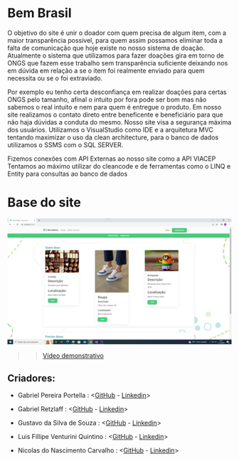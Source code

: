 # Bem Brasil

O objetivo do site é unir o doador com quem precisa de algum item, com a maior transparência possível, para quem assim possamos eliminar toda a falta de comunicação que hoje existe no nosso sistema de doação.
Atualmente o sistema que utilizamos para fazer doações gira em torno de ONGS que fazem esse trabalho sem transparência suficiente deixando nos em dúvida em relação a se o item foi realmente enviado para quem necessita ou se o foi extraviado.

Por exemplo eu tenho certa desconfiança em realizar doações para certas ONGS pelo tamanho, afinal o intuito por fora pode ser bom mas não sabemos o real intuito e nem para quem é entregue o produto.
Em nosso site realizamos o contato direto entre beneficente e beneficiário para que não haja dúvidas a conduta do mesmo. Nosso site visa a segurança máxima dos usuários.
Utilizamos o VisualStudio como IDE e a arquitetura MVC tentando maximizar o uso da clean architecture, para o banco de dados utilizamos o SSMS com o SQL SERVER.

Fizemos conexões com API Externas ao nosso site como a API VIACEP
Tentamos ao máximo utilizar do cleancode e de ferramentas como o LINQ e Entity para consultas ao banco de dados

# Base do site
![Site](imagem_site.png)

>> [Vídeo demonstrativo](https://youtu.be/fv0LCXc3ioU)

## Criadores:

- Gabriel Pereira Portella : <[GitHub](https://github.com/gbzzera7) - [Linkedin](https://www.linkedin.com/in/gabriel-pereira-portella-6b8413238/)>

- Gabriel Retzlaff : <[GitHub](https://github.com/R3TZgl) - [Linkedin](https://www.linkedin.com/in/gabriel-retzlaff-348314239/)>

- Gustavo da Silva de Souza : <[GitHub](https://github.com/gusssouza) - [Linkedin](https://www.linkedin.com/in/gustavo-s-souza-319794222/)>

- Luis Fillipe Venturini Quintino : <[GitHub](https://github.com/LuisQuintino) - [Linkedin](https://www.linkedin.com/in/lu%C3%ADs-fillipe-venturini-quintino-a50614226/)>

- Nicolas do Nascimento Carvalho : <[GitHub](https://github.com/RASROWDK) - [Linkedin](https://www.linkedin.com/in/nicolas-do-nascimento-carvalho-b1885222a/)>
